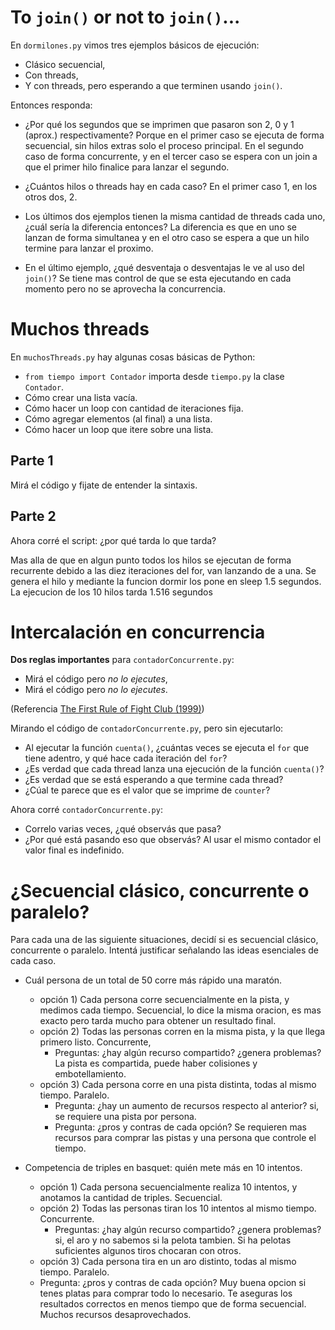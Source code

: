 # To `join()` or not to `join()`...

En `dormilones.py` vimos tres ejemplos básicos de ejecución:

- Clásico secuencial,
- Con threads,
- Y con threads, pero esperando a que terminen usando `join()`.

Entonces responda:
- ¿Por qué los segundos que se imprimen que pasaron son 2, 0 y 1 (aprox.) respectivamente?
Porque en el primer caso se ejecuta de forma secuencial, sin hilos extras solo el
proceso principal.
En el segundo caso de forma concurrente, y en el tercer caso
se espera con un join a que el primer hilo finalice para
lanzar el segundo.

- ¿Cuántos hilos o threads hay en cada caso?
En el primer caso 1, en los otros dos, 2.

- Los últimos dos ejemplos tienen la misma cantidad de threads cada uno, ¿cuál sería la diferencia entonces?
La diferencia es que en uno se lanzan de forma simultanea y en el otro caso se espera a
que un hilo termine para lanzar el proximo.

- En el último ejemplo, ¿qué desventaja o desventajas le ve al uso del `join()`?
Se tiene mas control de que se esta ejecutando en cada momento pero no se
aprovecha la concurrencia.

# Muchos threads

En `muchosThreads.py` hay algunas cosas básicas de Python:
- `from tiempo import Contador` importa desde `tiempo.py` la clase `Contador`.
- Cómo crear una lista vacía.
- Cómo hacer un loop con cantidad de iteraciones fija.
- Cómo agregar elementos (al final) a una lista.
- Cómo hacer un loop que itere sobre una lista.

## Parte 1
Mirá el código y fijate de entender la sintaxis. 

## Parte 2
Ahora corré el script: ¿por qué tarda lo que tarda? 

Mas alla de que en algun punto todos los hilos se ejecutan 
de forma recurrente debido a las diez iteraciones del for,
van lanzando de a una. Se genera el hilo y mediante 
la funcion dormir los pone en sleep 1.5 segundos.
La ejecucion de los 10 hilos tarda 1.516 segundos




# Intercalación en concurrencia

**Dos reglas importantes** para `contadorConcurrente.py`:
- Mirá el código pero _no lo ejecutes_,
- Mirá el código pero _no lo ejecutes_.

(Referencia [The First Rule of Fight Club (1999)](https://www.youtube.com/watch?v=dC1yHLp9bWA))

Mirando el código de `contadorConcurrente.py`, pero sin ejecutarlo:
- Al ejecutar la función `cuenta()`, ¿cuántas veces se ejecuta el `for` que tiene adentro, y qué hace cada iteración del `for`?
- ¿Es verdad que cada thread lanza una ejecución de la función `cuenta()`?
- ¿Es verdad que se está esperando a que termine cada thread?
- ¿Cúal te parece que es el valor que se imprime de `counter`?

Ahora corré `contadorConcurrente.py`:
- Correlo varias veces, ¿qué observás que pasa?
- ¿Por qué está pasando eso que observás?
Al usar el mismo contador el valor final es indefinido.

# ¿Secuencial clásico, concurrente o paralelo?

Para cada una de las siguiente situaciones, decidí si es secuencial clásico, concurrente o paralelo. Intentá justificar señalando las ideas esenciales de cada caso.

- Cuál persona de un total de 50 corre más rápido una maratón.
    - opción 1) Cada persona corre secuencialmente en la pista, y medimos cada tiempo.
    Secuencial, lo dice la misma oracion, es mas exacto pero tarda mucho para obtener un resultado final.
    - opción 2) Todas las personas corren en la misma pista, y la que llega primero listo.
    Concurrente,
		- Preguntas: ¿hay algún recurso compartido? ¿genera problemas?
		La pista es compartida, puede haber colisiones y embotellamiento.
    - opción 3) Cada persona corre en una pista distinta, todas al mismo tiempo.
    Paralelo.
		- Pregunta: ¿hay un aumento de recursos respecto al anterior?
		si, se requiere una pista por persona.
        - Pregunta: ¿pros y contras de cada opción?
        Se requieren mas recursos para comprar las pistas y una persona que controle el tiempo.

- Competencia de triples en basquet: quién mete más en 10 intentos.
    - opción 1) Cada persona secuencialmente realiza 10 intentos, y anotamos la cantidad de triples.
    Secuencial.
    - opción 2) Todas las personas tiran los 10 intentos al mismo tiempo.
	Concurrente.
        - Preguntas: ¿hay algún recurso compartido? ¿genera problemas?
        si, el aro y no sabemos si la pelota tambien. Si ha pelotas suficientes algunos 
        tiros chocaran con otros.
    - opción 3) Cada persona tira en un aro distinto, todas al mismo tiempo.
    Paralelo.
    - Pregunta: ¿pros y contras de cada opción?
    Muy buena opcion si tenes platas para comprar todo lo necesario. 
    Te aseguras los resultados correctos en menos tiempo que de forma secuencial.
    Muchos recursos desaprovechados.
